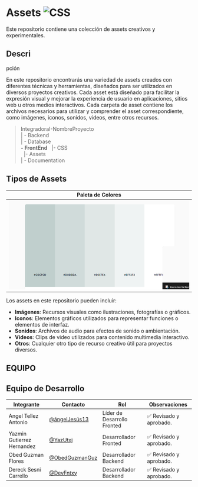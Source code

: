 # Assets   ![CSS](  https://img.shields.io/badge/Adobe%20Premiere%20Pro-9999FF?style=for-the-badge&logo=Adobe%20Premiere%20Pro&logoColor=white)

Este repositorio contiene una colección de assets creativos y experimentales.

## Descri

pción

En este repositorio encontrarás una variedad de assets creados con diferentes técnicas y herramientas, diseñados para ser utilizados en diversos proyectos creativos. Cada asset está diseñado para facilitar la expresión visual y mejorar la experiencia de usuario en aplicaciones, sitios web u otros medios interactivos.
Cada carpeta de asset contiene los archivos necesarios para utilizar y comprender el asset correspondiente, como imágenes, iconos, sonidos, videos, entre otros recursos.
>IntegradoraI-NombreProyecto<br>
>| - Backend <br>
>| - Database<br>
>  **- FrontEnd**
>&nbsp;&nbsp;|- CSS<br>
>&nbsp;&nbsp;|- Assets<br>
>| - Documentation<br>

## Tipos de Assets
|Paleta de Colores|
|------------|
|![alt text](<Captura de pantalla 2024-07-17 191609.png>)|[Assets/Captura de pantalla 2024-07-17 191609.png](Assets/Captura de pantalla 2024-07-17 191609.png)|

Los assets en este repositorio pueden incluir:
- **Imágenes**: Recursos visuales como ilustraciones, fotografías o gráficos.
- **Iconos**: Elementos gráficos utilizados para representar funciones o elementos de interfaz.
- **Sonidos**: Archivos de audio para efectos de sonido o ambientación.
- **Videos**: Clips de video utilizados para contenido multimedia interactivo.
- **Otros**: Cualquier otro tipo de recurso creativo útil para proyectos diversos.

## EQUIPO

## Equipo de Desarrollo


|Integrante|Contacto|Rol|Observaciones|
|------------|--------|---|---|
|Angel Tellez Antonio|[@ángelJesús13](https://github.com/angelJesus13)|Líder de Desarrollo Fronted|✅ Revisado y aprobado.|
|Yazmin Gutierrez Hernandez|[@YazUtxj](https://github.com/YazUtxj)|Desarrollador Fronted|✅ Revisado y aprobado.|
|Obed Guzman Flores|[@ObedGuzmanGuz](https://github.com/ObedGuzmanGuz)|Desarrollador Backend|✅ Revisado y aprobado.|
|Dereck Sesni Carrello|[@DevFntxy](https://github.com/DevFntxy)|Desarrollador Backend|✅ Revisado y aprobado.|